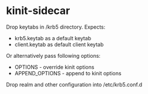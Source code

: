 # kinit-sidecar

Drop keytabs in /krb5 directory. Expects:
* krb5.keytab as a default keytab
* client.keytab as default client keytab

Or alternatively pass following options:
* OPTIONS - override kinit options
* APPEND_OPTIONS - append to kinit options

Drop realm and other configuration into /etc/krb5.conf.d
